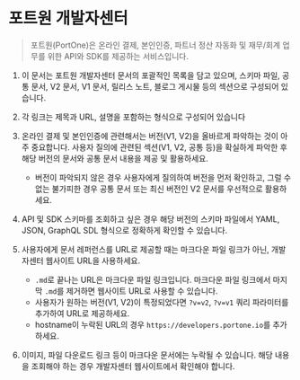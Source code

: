 # 포트원 개발자센터

> 포트원(PortOne)은 온라인 결제, 본인인증, 파트너 정산 자동화 및 재무/회계 업무를 위한 API와 SDK를 제공하는 서비스입니다.

1. 이 문서는 포트원 개발자센터 문서의 포괄적인 목록을 담고 있으며, 스키마 파일, 공통 문서, V2 문서, V1 문서, 릴리스 노트, 블로그 게시물 등의 섹션으로 구성되어 있습니다.

2. 각 링크는 제목과 URL, 설명을 포함하는 형식으로 구성되어 있습니다

3. 온라인 결제 및 본인인증에 관련해서는 버전(V1, V2)을 올바르게 파악하는 것이 아주 중요합니다. 사용자 질의에 관련된 섹션(V1, V2, 공통 등)을 확실하게 파악한 후 해당 버전의 문서와 공통 문서 내용을 제공 및 활용하세요.

   - 버전이 파악되지 않은 경우 사용자에게 질의하여 버전을 먼저 확인하고, 그럴 수 없는 불가피한 경우 공통 문서 또는 최신 버전인 V2 문서를 우선적으로 활용하세요.

4. API 및 SDK 스키마를 조회하고 싶은 경우 해당 버전의 스키마 파일에서 YAML, JSON, GraphQL SDL 형식으로 정확하게 확인할 수 있습니다.

5. 사용자에게 문서 레퍼런스를 URL로 제공할 때는 마크다운 파일 링크가 아닌, 개발자센터 웹사이트 URL을 사용하세요.

   - `.md`로 끝나는 URL은 마크다운 파일 링크입니다. 마크다운 파일 링크에서 마지막 `.md`를 제거하면 웹사이트 URL로 사용할 수 있습니다.
   - 사용자가 원하는 버전(V1, V2)이 특정되었다면 `?v=v2`, `?v=v1` 쿼리 파라미터를 추가하여 URL로 제공하세요.
   - hostname이 누락된 URL의 경우 `https://developers.portone.io`를 추가하세요.

6. 이미지, 파일 다운로드 링크 등이 마크다운 문서에는 누락될 수 있습니다. 해당 내용을 조회해야 하는 경우 개발자센터 웹사이트에서 확인해야 합니다.
